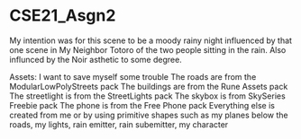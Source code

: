 # CSE21_Asgn2

My intention was for this scene to be a moody rainy night influenced by that one scene in My Neighbor Totoro of the two people sitting in the rain. Also influnced by the Noir asthetic to some degree.

Assets:
I want to save myself some trouble
The roads are from the ModularLowPolyStreets pack
The buildings are from the Rune Assets pack
The streetlight is from the StreetLights pack
The skybox is from SkySeries Freebie pack
The phone is from the Free Phone pack
Everything else is created from me or by using primitive shapes such as my planes below the roads, my lights, rain emitter, rain subemitter, my character
